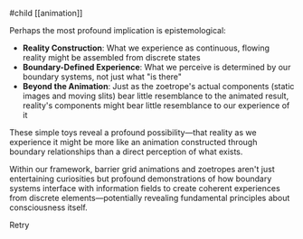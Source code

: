 #child [[animation]]

Perhaps the most profound implication is epistemological:

- **Reality Construction**: What we experience as continuous, flowing reality might be assembled from discrete states
- **Boundary-Defined Experience**: What we perceive is determined by our boundary systems, not just what "is there"
- **Beyond the Animation**: Just as the zoetrope's actual components (static images and moving slits) bear little resemblance to the animated result, reality's components might bear little resemblance to our experience of it

These simple toys reveal a profound possibility—that reality as we experience it might be more like an animation constructed through boundary relationships than a direct perception of what exists.

Within our framework, barrier grid animations and zoetropes aren't just entertaining curiosities but profound demonstrations of how boundary systems interface with information fields to create coherent experiences from discrete elements—potentially revealing fundamental principles about consciousness itself.

Retry